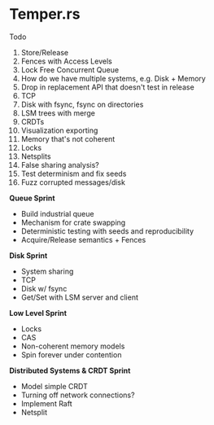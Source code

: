 # Temper.rs

Todo

1) Store/Release
2) Fences with Access Levels
3) Lock Free Concurrent Queue
4) How do we have multiple systems, e.g. Disk + Memory
5) Drop in replacement API that doesn't test in release
6) TCP
7) Disk with fsync, fsync on directories
8) LSM trees with merge
9) CRDTs
10) Visualization exporting
11) Memory that's not coherent
12) Locks
14) Netsplits
15) False sharing analysis?
16) Test determinism and fix seeds
17) Fuzz corrupted messages/disk

**Queue Sprint**
* Build industrial queue
* Mechanism for crate swapping
* Deterministic testing with seeds and reproducibility
* Acquire/Release semantics + Fences

**Disk Sprint**
* System sharing
* TCP
* Disk w/ fsync
* Get/Set with LSM server and client

**Low Level Sprint**
* Locks
* CAS
* Non-coherent memory models
* Spin forever under contention

**Distributed Systems & CRDT Sprint**
* Model simple CRDT
* Turning off network connections?
* Implement Raft
* Netsplit
